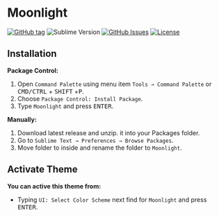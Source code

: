 # Moonlight

[![GitHub tag](https://img.shields.io/github/release/mauroreisvieira/moonlight-sublime-theme.svg?style=for-the-badge)](https://github.com/mauroreisvieira/moonlight-sublime-theme/releases)
![Sublime Version](https://img.shields.io/badge/built_for_sublimetext-4061-e79330?style=for-the-badge&logo=sublime-text)
[![GitHub Issues](https://img.shields.io/github/issues/mauroreisvieira/moonlight-sublime-theme.svg?style=for-the-badge)](https://github.com/mauroreisvieira/moonlight-sublime-theme/issues)
[![License](https://img.shields.io/badge/license-MIT-blue.svg?style=for-the-badge)](https://github.com/mauroreisvieira/moonlight-sublime-theme/blob/master/LICENSE)

## Installation

**Package Control:**

1. Open `Command Palette` using menu item `Tools → Command Palette` or <kbd>CMD/CTRL</kbd> + <kbd>SHIFT</kbd> +<kbd>P</kbd>.
2. Choose `Package Control: Install Package`.
3. Type `Moonlight` and press <kbd>ENTER</kbd>.

**Manually:**

1. Download latest release and unzip. it into your Packages folder.
2. Go to `Sublime Text → Preferences → Browse Packages`.
3. Move folder to inside and rename the folder to `Moonlight`.

## Activate Theme

**You can active this theme from:**

- Typing `UI: Select Color Scheme` next find for `Moonlight` and press <kbd>ENTER</kbd>.
